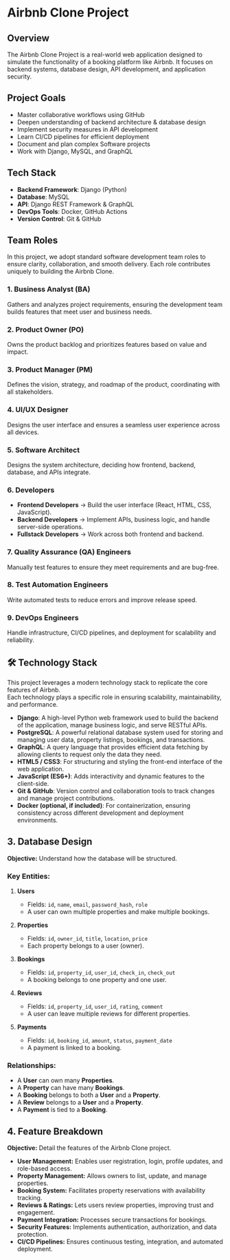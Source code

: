 # Airbnb Clone Project

## Overview
The Airbnb Clone Project is a real-world web application designed to simulate the functionality of a booking platform like Airbnb. It focuses on backend systems, database design, API development, and application security.

## Project Goals
- Master collaborative workflows using GitHub
- Deepen understanding of backend architecture & database design
- Implement security measures in API development
- Learn CI/CD pipelines for efficient deployment
- Document and plan complex Software projects
- Work with Django, MySQL, and GraphQL

## Tech Stack
- **Backend Framework**: Django (Python)
- **Database**: MySQL
- **API**: Django REST Framework & GraphQL
- **DevOps Tools**: Docker, GitHub Actions
- **Version Control**: Git & GitHub

## Team Roles  

In this project, we adopt standard software development team roles to ensure clarity, collaboration, and smooth delivery. Each role contributes uniquely to building the Airbnb Clone.  

### 1. Business Analyst (BA)  
Gathers and analyzes project requirements, ensuring the development team builds features that meet user and business needs.  

### 2. Product Owner (PO)  
Owns the product backlog and prioritizes features based on value and impact.  

### 3. Product Manager (PM)  
Defines the vision, strategy, and roadmap of the product, coordinating with all stakeholders.  

### 4. UI/UX Designer  
Designs the user interface and ensures a seamless user experience across all devices.  

### 5. Software Architect  
Designs the system architecture, deciding how frontend, backend, database, and APIs integrate.  

### 6. Developers  
- **Frontend Developers** → Build the user interface (React, HTML, CSS, JavaScript).  
- **Backend Developers** → Implement APIs, business logic, and handle server-side operations.  
- **Fullstack Developers** → Work across both frontend and backend.  

### 7. Quality Assurance (QA) Engineers  
Manually test features to ensure they meet requirements and are bug-free.  

### 8. Test Automation Engineers  
Write automated tests to reduce errors and improve release speed.  

### 9. DevOps Engineers  
Handle infrastructure, CI/CD pipelines, and deployment for scalability and reliability.  

## 🛠️ Technology Stack

This project leverages a modern technology stack to replicate the core features of Airbnb.  
Each technology plays a specific role in ensuring scalability, maintainability, and performance.  

- **Django**: A high-level Python web framework used to build the backend of the application, manage business logic, and serve RESTful APIs.  
- **PostgreSQL**: A powerful relational database system used for storing and managing user data, property listings, bookings, and transactions.  
- **GraphQL**: A query language that provides efficient data fetching by allowing clients to request only the data they need.  
- **HTML5 / CSS3**: For structuring and styling the front-end interface of the web application.  
- **JavaScript (ES6+)**: Adds interactivity and dynamic features to the client-side.  
- **Git & GitHub**: Version control and collaboration tools to track changes and manage project contributions.  
- **Docker (optional, if included)**: For containerization, ensuring consistency across different development and deployment environments.  

## 3. Database Design
**Objective:** Understand how the database will be structured.  

### Key Entities:
1. **Users**
   - Fields: `id`, `name`, `email`, `password_hash`, `role`
   - A user can own multiple properties and make multiple bookings.  

2. **Properties**
   - Fields: `id`, `owner_id`, `title`, `location`, `price`
   - Each property belongs to a user (owner).  

3. **Bookings**
   - Fields: `id`, `property_id`, `user_id`, `check_in`, `check_out`
   - A booking belongs to one property and one user.  

4. **Reviews**
   - Fields: `id`, `property_id`, `user_id`, `rating`, `comment`
   - A user can leave multiple reviews for different properties.  

5. **Payments**
   - Fields: `id`, `booking_id`, `amount`, `status`, `payment_date`
   - A payment is linked to a booking.  

### Relationships:
- A **User** can own many **Properties**.  
- A **Property** can have many **Bookings**.  
- A **Booking** belongs to both a **User** and a **Property**.  
- A **Review** belongs to a **User** and a **Property**.  
- A **Payment** is tied to a **Booking**.  

## 4. Feature Breakdown
**Objective:** Detail the features of the Airbnb Clone project.  

- **User Management:** Enables user registration, login, profile updates, and role-based access.  
- **Property Management:** Allows owners to list, update, and manage properties.  
- **Booking System:** Facilitates property reservations with availability tracking.  
- **Reviews & Ratings:** Lets users review properties, improving trust and engagement.  
- **Payment Integration:** Processes secure transactions for bookings.  
- **Security Features:** Implements authentication, authorization, and data protection.  
- **CI/CD Pipelines:** Ensures continuous testing, integration, and automated deployment.  
